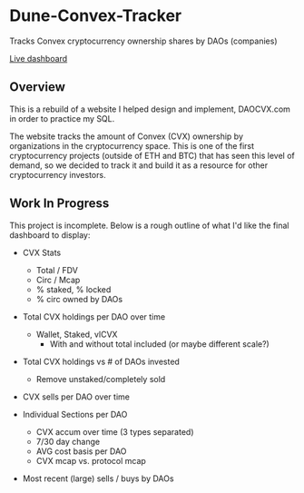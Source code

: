 # Dune-Convex-Tracker
Tracks Convex cryptocurrency ownership shares by DAOs (companies)

[Live dashboard](https://dune.com/cashoutdefi/dao-owned-cvx)

## Overview

This is a rebuild of a website I helped design and implement, DAOCVX.com in order to practice my SQL.

The website tracks the amount of Convex (CVX) ownership by organizations in the cryptocurrency space. This is one of the first cryptocurrency projects (outside of ETH and BTC) that has seen this level of demand, so we decided to track it and build it as a resource for other cryptocurrency investors.

## Work In Progress

This project is incomplete. Below is a rough outline of what I'd like the final dashboard to display:

* CVX Stats
  * Total / FDV
  * Circ / Mcap
  * % staked, % locked
  * % circ owned by DAOs

* Total CVX holdings per DAO over time
  * Wallet, Staked, vlCVX
    * With and without total included (or maybe different scale?)

* Total CVX holdings vs # of DAOs invested
  * Remove unstaked/completely sold

* CVX sells per DAO over time

* Individual Sections per DAO
  * CVX accum over time (3 types separated)
  * 7/30 day change
  * AVG cost basis per DAO
  * CVX mcap vs. protocol mcap

* Most recent (large) sells / buys by DAOs

